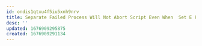 ```yaml
---
id: ondis1qtxu4f5iu5xnh9nrv
title: Separate Failed Process Will Not Abort Script Even When  Set E Flag Is Set
desc: ''
updated: 1676909295875
created: 1676909291134
---
```


